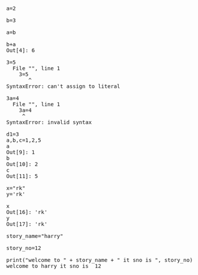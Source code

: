 <pre>
a=2

b=3

a=b

b+a
Out[4]: 6

3=5
  File "<ipython-input-5-6a7ff31f369c>", line 1
    3=5
       ^
SyntaxError: can't assign to literal

3a=4
  File "<ipython-input-6-275b7d6d7641>", line 1
    3a=4
     ^
SyntaxError: invalid syntax

d1=3
a,b,c=1,2,5
a
Out[9]: 1
b
Out[10]: 2
c
Out[11]: 5

x="rk"
y='rk'

x
Out[16]: 'rk'
y
Out[17]: 'rk'

story_name="harry"

story_no=12

print("welcome to " + story_name + " it sno is ", story_no)
welcome to harry it sno is  12
</pre>
